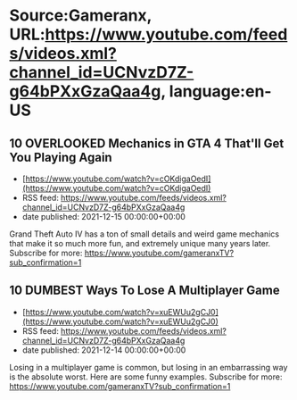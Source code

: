 # Source:Gameranx, URL:https://www.youtube.com/feeds/videos.xml?channel_id=UCNvzD7Z-g64bPXxGzaQaa4g, language:en-US

## 10 OVERLOOKED Mechanics in GTA 4 That'll Get You Playing Again
 - [https://www.youtube.com/watch?v=cOKdigaOedI](https://www.youtube.com/watch?v=cOKdigaOedI)
 - RSS feed: https://www.youtube.com/feeds/videos.xml?channel_id=UCNvzD7Z-g64bPXxGzaQaa4g
 - date published: 2021-12-15 00:00:00+00:00

Grand Theft Auto IV has a ton of small details and weird game mechanics that make it so much more fun, and extremely unique many years later.
Subscribe for more: https://www.youtube.com/gameranxTV?sub_confirmation=1

## 10 DUMBEST Ways To Lose A Multiplayer Game
 - [https://www.youtube.com/watch?v=xuEWUu2gCJ0](https://www.youtube.com/watch?v=xuEWUu2gCJ0)
 - RSS feed: https://www.youtube.com/feeds/videos.xml?channel_id=UCNvzD7Z-g64bPXxGzaQaa4g
 - date published: 2021-12-14 00:00:00+00:00

Losing in a multiplayer game is common, but losing in an embarrassing way is the absolute worst. Here are some funny examples.
Subscribe for more: https://www.youtube.com/gameranxTV?sub_confirmation=1

